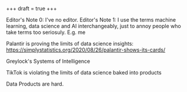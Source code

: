 +++
draft = true
+++

Editor's Note 0: I've no editor. 
Editor's Note 1: I use the terms machine learning, data science and AI interchangeably, just to annoy people who take terms too seriosuly. E.g. me

Palantir is proving the limits of data science insights: https://simplystatistics.org/2020/08/26/palantir-shows-its-cards/

Greylock's Systems of Intelligence

TikTok is violating the limits of data science baked into products

Data Products are hard. 